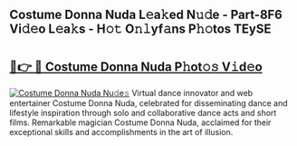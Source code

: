 ## Costume Donna Nuda L𝚎a𝚔ed N𝚞𝚍e - Part-8F6 Vi𝚍𝚎o L𝚎a𝚔s - H𝚘𝚝 O𝚗𝚕yf𝚊ns P𝚑𝚘tos TEySE

# <h2><a href="http://kfak14c.oniu.top/?m=Costume+Donna+Nuda">🔗👉 🔴 Costume Donna Nuda P𝚑ot𝚘𝚜 V𝚒d𝚎o</a></h2>

[![Costume Donna Nuda Nu𝚍e𝚜](https://i.imgur.com/0qMVB7G.gif)](http://kfak14c.oniu.top/?m=Costume+Donna+Nuda)
Virtual dance innovator and web entertainer Costume Donna Nuda, celebrated for disseminating dance and lifestyle inspiration through solo and collaborative dance acts and short films. Remarkable magician Costume Donna Nuda, acclaimed for their exceptional skills and accomplishments in the art of illusion.  
